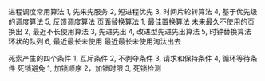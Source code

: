 进程调度常用算法
	1, 先来先服务
	2, 短进程优先
	3, 时间片轮转算法
	4, 基于优先级的调度算法
	5, 反馈调度算法
页面替换算法
	1, 最佳置换算法	    未来最久不使用的页换出
	2, 最近不长使用算法
	3, 先进先出
	4, 改进型先进先出算法
	5, 时钟替换算法  环状的队列
	6, 最近最长未使用   	最近最长未使用淘汰出去

死索产生的四个条件
	1, 互斥条件
	2, 不剥夺条件
	3, 请求和保持条件
	4, 循环等待条件
死锁避免
	1, 加锁顺序
	2，加锁时限
	3, 死锁检测

